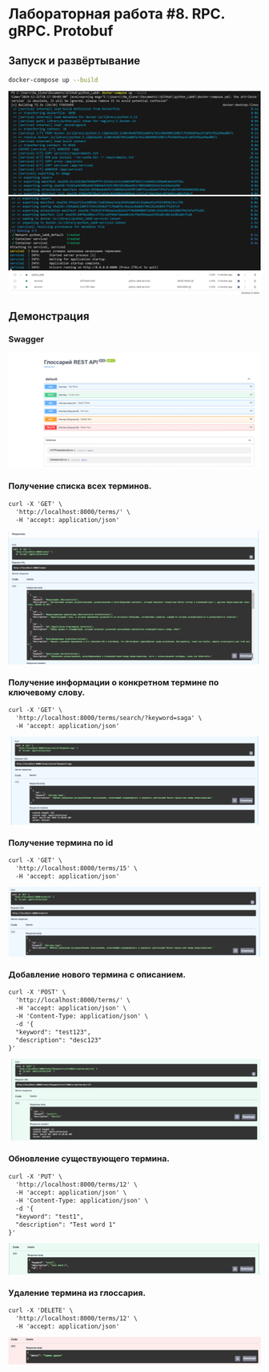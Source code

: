 # Лабораторная работа #8. RPC. gRPC. Protobuf

## Запуск и развёртывание

```bash
docker-compose up --build
```
![alt text](photo_4_2024-12-22_18-42-33.jpg)
![alt text](photo_5_2024-12-22_18-42-33.jpg)
![alt text](photo_1_2024-12-22_18-42-33.jpg)
## Демонстрация
### Swagger
![alt text](photo_3_2024-12-22_18-42-33.jpg)

### Получение списка всех терминов.

```
curl -X 'GET' \
  'http://localhost:8000/terms/' \
  -H 'accept: application/json'
```
![alt text](photo_6_2024-12-22_18-42-33.jpg)


### Получение информации о конкретном термине по ключевому слову.


``` 
curl -X 'GET' \
  'http://localhost:8000/terms/search/?keyword=saga' \
  -H 'accept: application/json'
```
![alt text](photo_8_2024-12-22_18-42-33.jpg)

### Получение термина по id

```
curl -X 'GET' \
  'http://localhost:8000/terms/15' \
  -H 'accept: application/json'
```
![alt text](photo_2_2024-12-22_18-42-33.jpg)

### Добавление нового термина с описанием.
```
curl -X 'POST' \
  'http://localhost:8000/terms/' \
  -H 'accept: application/json' \
  -H 'Content-Type: application/json' \
  -d '{
  "keyword": "test123",
  "description": "desc123"
}'
```
![alt text](photo_7_2024-12-22_18-42-33.jpg)
### Обновление существующего термина.

```
curl -X 'PUT' \
  'http://localhost:8000/terms/12' \
  -H 'accept: application/json' \
  -H 'Content-Type: application/json' \
  -d '{
  "keyword": "test1",
  "description": "Test word 1"
}'
```
![alt text](3.png)

### Удаление термина из глоссария.

``` 
curl -X 'DELETE' \
  'http://localhost:8000/terms/12' \
  -H 'accept: application/json'
```

![alt text](7.png)
